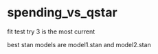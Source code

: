 # spending_vs_qstar

fit test try 3 is the most current

best stan models are model1.stan and model2.stan
